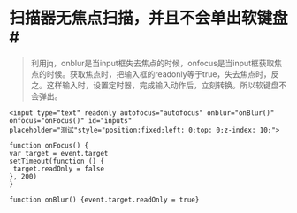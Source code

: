   # 扫描器无焦点扫描，并且不会单出软键盘#

>利用jq，onblur是当input框失去焦点的时候，onfocus是当input框获取焦点的时候。获取焦点时，把输入框的readonly等于true，失去焦点时，反之。这样输入时，设置定时器，完成输入动作后，立刻转换。所以软键盘不会弹出。

```
<input type="text" readonly autofocus="autofocus" onblur="onBlur()" onfocus="onFocus()" id="inputs"
placeholder="测试"style="position:fixed;left: 0;top: 0;z-index: 10;">

function onFocus() {
var target = event.target
setTimeout(function () {
 target.readOnly = false
}, 200)
}

function onBlur() {event.target.readOnly = true}
```
